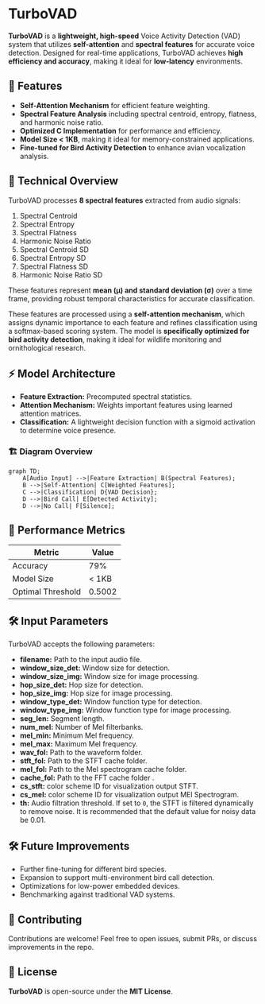 # TurboVAD

**TurboVAD** is a **lightweight, high-speed** Voice Activity Detection (VAD) system that utilizes **self-attention** and **spectral features** for accurate voice detection. Designed for real-time applications, TurboVAD achieves **high efficiency and accuracy**, making it ideal for **low-latency** environments.

## 🚀 Features
- **Self-Attention Mechanism** for efficient feature weighting.
- **Spectral Feature Analysis** including spectral centroid, entropy, flatness, and harmonic noise ratio.
- **Optimized C Implementation** for performance and efficiency.
- **Model Size < 1KB**, making it ideal for memory-constrained applications.
- **Fine-tuned for Bird Activity Detection** to enhance avian vocalization analysis.

## 📌 Technical Overview
TurboVAD processes **8 spectral features** extracted from audio signals:
1. Spectral Centroid
2. Spectral Entropy
3. Spectral Flatness
4. Harmonic Noise Ratio
5. Spectral Centroid SD
6. Spectral Entropy SD
7. Spectral Flatness SD
8. Harmonic Noise Ratio SD

These features represent **mean (μ) and standard deviation (σ)** over a time frame, providing robust temporal characteristics for accurate classification.

These features are processed using a **self-attention mechanism**, which assigns dynamic importance to each feature and refines classification using a softmax-based scoring system. The model is **specifically optimized for bird activity detection**, making it ideal for wildlife monitoring and ornithological research.

## ⚡ Model Architecture
- **Feature Extraction:** Precomputed spectral statistics.
- **Attention Mechanism:** Weights important features using learned attention matrices.
- **Classification:** A lightweight decision function with a sigmoid activation to determine voice presence.

### 🏗 Diagram Overview
```mermaid
graph TD;
    A[Audio Input] -->|Feature Extraction| B(Spectral Features);
    B -->|Self-Attention| C[Weighted Features];
    C -->|Classification| D{VAD Decision};
    D -->|Bird Call| E[Detected Activity];
    D -->|No Call| F[Silence];
```



## 🎯 Performance Metrics
| Metric              | Value  |
|--------------------|--------|
| Accuracy          | 79%    |
| Model Size       | < 1KB  |
| Optimal Threshold | 0.5002 |

## 🛠️ Input Parameters
TurboVAD accepts the following parameters:
- **filename:** Path to the input audio file.
- **window_size_det:** Window size for detection.
- **window_size_img:** Window size for image processing.
- **hop_size_det:** Hop size for detection.
- **hop_size_img:** Hop size for image processing.
- **window_type_det:** Window function type for detection.
- **window_type_img:** Window function type for image processing.
- **seg_len:** Segment length.
- **num_mel:** Number of Mel filterbanks.
- **mel_min:** Minimum Mel frequency.
- **mel_max:** Maximum Mel frequency.
- **wav_fol:** Path to the waveform folder.
- **stft_fol:** Path to the STFT cache folder.
- **mel_fol:** Path to the Mel spectrogram cache folder.
- **cache_fol:** Path to the FFT cache folder .
- **cs_stft:** color scheme ID for visualization output STFT.
- **cs_mel:** color scheme ID for visualization output MEl Spectrogram.
- **th:** Audio filtration threshold. If set to `0`, the STFT is filtered dynamically to remove noise. It is recommended that the default value for noisy data be 0.01.

## 🛠️ Future Improvements
- Further fine-tuning for different bird species.
- Expansion to support multi-environment bird call detection.
- Optimizations for low-power embedded devices.
- Benchmarking against traditional VAD systems.

## 🤝 Contributing
Contributions are welcome! Feel free to open issues, submit PRs, or discuss improvements in the repo.

## 💜 License
**TurboVAD** is open-source under the **MIT License**.


